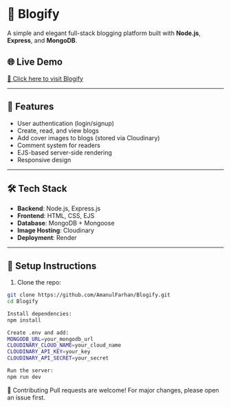# 📝 Blogify

A simple and elegant full-stack blogging platform built with **Node.js**, **Express**, and **MongoDB**.

## 🌐 Live Demo

[🔗 Click here to visit Blogify](https://blogify-am5k.onrender.com/)

---

## 🚀 Features

- User authentication (login/signup)
- Create, read, and view blogs
- Add cover images to blogs (stored via Cloudinary)
- Comment system for readers
- EJS-based server-side rendering
- Responsive design

---

## 🛠 Tech Stack

- **Backend**: Node.js, Express.js
- **Frontend**: HTML, CSS, EJS
- **Database**: MongoDB + Mongoose
- **Image Hosting**: Cloudinary
- **Deployment**: Render

---

## 🚧 Setup Instructions

1. Clone the repo:
```bash
git clone https://github.com/AmanulFarhan/Blogify.git
cd Blogify

Install dependencies:
npm install

Create .env and add:
MONGODB_URL=your_mongodb_url
CLOUDINARY_CLOUD_NAME=your_cloud_name
CLOUDINARY_API_KEY=your_key
CLOUDINARY_API_SECRET=your_secret

Run the server:
npm run dev
```

🤝 Contributing
Pull requests are welcome! For major changes, please open an issue first.

